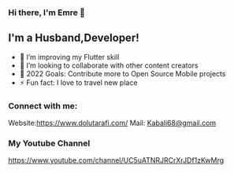 ### Hi there, I'm Emre  👋 



## I'm a Husband,Developer!


- 🌱 I’m  improving my Flutter skill 
- 👯 I’m looking to collaborate with other content creators
- 🥅 2022 Goals: Contribute more to Open Source Mobile projects
- ⚡ Fun fact: I love to travel new place

### Connect with me:

Website:https://www.dolutarafi.com/
Mail: Kabali68@gmail.com

### My Youtube Channel
https://www.youtube.com/channel/UC5uATNRJRCrXrJDf1zKwMrg
